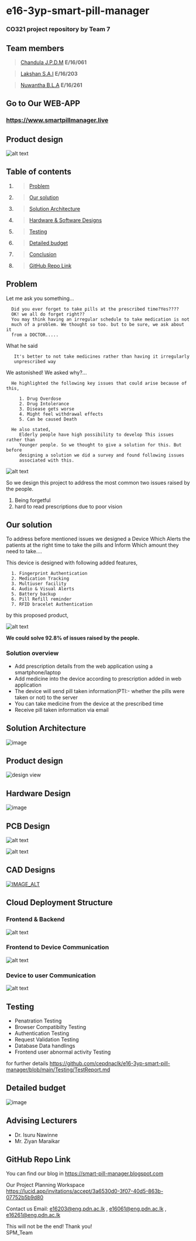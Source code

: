 # e16-3yp-smart-pill-manager

### CO321 project repository by Team 7

## Team members

>[Chandula J.P.D.M](https://github.com/Chandula-JPDM) **E/16/061**

>[Lakshan S.A.I](https://github.com/IsuruLakshan97) **E/16/203**

>[Nuwantha B.L.A](https://github.com/arunanuwantha97) **E/16/261**

## Go to Our WEB-APP

###	https://www.smartpillmanager.live
	
## Product design     

![alt text](https://github.com/cepdnaclk/e16-3yp-smart-pill-manager/blob/main/Images/Design_image.png)  

## Table of contents

1. >[Problem](https://github.com/cepdnaclk/e16-3yp-smart-pill-manager#problem)
2. >[Our solution](https://github.com/cepdnaclk/e16-3yp-smart-pill-manager#our-solution)
3. >[Solution Architecture](https://github.com/cepdnaclk/e16-3yp-smart-pill-manager#solution-architecture)
4. >[Hardware & Software Designs](https://github.com/cepdnaclk/e16-3yp-smart-pill-manager#hardware--software-designs)
5. >[Testing](https://github.com/cepdnaclk/e16-3yp-smart-pill-manager#testing)
6. >[Detailed budget](https://github.com/cepdnaclk/e16-3yp-smart-pill-manager#detailed-budget)
7. >[Conclusion](https://github.com/cepdnaclk/e16-3yp-smart-pill-manager#conclusion)
8. >[GitHub Repo Link](https://github.com/cepdnaclk/e16-3yp-smart-pill-manager#github-repo-link)

## Problem

Let me ask you something...

      Did you ever forget to take pills at the prescribed time?Yes???? 
      OK! we all do forget right??
      You may think having an irregular schedule to take medication is not
      much of a problem. We thought so too. but to be sure, we ask about it
      from a DOCTOR.....
What he said

       It's better to not take medicines rather than having it irregularly
       unprescribed way

We astonished! We asked why?...

      He highlighted the following key issues that could arise because of this,                     

         1. Drug Overdose
         2. Drug Intolerance
         3. Disease gets worse
         4. Might feel withdrawal effects
         5. Can be caused Death

      He also stated,
         Elderly people have high possibility to develop This issues rather than 
         Younger people. So we thought to give a solution for this. But before 
         designing a solution we did a survey and found following issues
         associated with this.

![alt text](https://github.com/cepdnaclk/e16-3yp-smart-pill-manager/blob/main/Images/pie_chart01.png)

So we design this project to address the most common two issues raised by the people.
 1. Being forgetful
 2. hard to read prescriptions due to poor vision

## Our solution

To address before mentioned issues we designed a Device Which Alerts the patients at the right time to take the pills and Inform Which amount they need to take….

This device is designed with following added features,
            
      1. Fingerprint Authentication
      2. Medication Tracking
      3. Multiuser facility
      4. Audio & Visual Alerts
      5. Battery backup 
      6. Pill Refill reminder
      7. RFID bracelet Authentication

by this proposed product,

![alt text](https://github.com/cepdnaclk/e16-3yp-smart-pill-manager/blob/main/Images/pie_chart02.png)

**We could solve 92.8% of issues raised by the people.**

### Solution overview
- Add prescription details from the web application using a smartphone/laptop
- Add medicine into the device according to prescription added in web application
- The device will send pill taken information(PTI:- whether the pills were taken or not) to the server
- You can take medicine from the device at the prescribed time
- Receive pill taken information via email

## Solution Architecture
![image](https://user-images.githubusercontent.com/62101791/99034636-a6025600-25a3-11eb-9ae2-b8e9c589fec0.png)

## Product design     
 ![design view](https://user-images.githubusercontent.com/62101791/98900733-63277c00-24d8-11eb-8a57-8d0e04eda2ba.png)

## Hardware Design
 ![image](https://user-images.githubusercontent.com/62101791/98899693-193d9680-24d6-11eb-8de5-6e527fdf8a40.png)
 
## PCB Design

![alt text](https://github.com/cepdnaclk/e16-3yp-smart-pill-manager/blob/main/Images/Screenshot_41.png) 

![alt text](https://github.com/cepdnaclk/e16-3yp-smart-pill-manager/blob/main/Images/Screenshot_42.png) 

## CAD Designs
<!-- ![alt text](https://github.com/cepdnaclk/e16-3yp-smart-pill-manager/blob/main/Images/Screenshot_38.png)  

![alt text](https://github.com/cepdnaclk/e16-3yp-smart-pill-manager/blob/main/Images/Screenshot_39.png) 

![alt text](https://github.com/cepdnaclk/e16-3yp-smart-pill-manager/blob/main/Images/Screenshot_40.png)   -->

[![IMAGE_ALT](https://img.youtube.com/vi/DxrBc5caVds/0.jpg)](https://www.youtube.com/watch?v=DxrBc5caVds)
<!-- https://youtu.be/DxrBc5caVds -->


## Cloud Deployment Structure 

### Frontend & Backend
![alt text](https://github.com/cepdnaclk/e16-3yp-smart-pill-manager/blob/main/Images/Screenshot_37.png) 

### Frontend to Device Communication
![alt text](https://github.com/cepdnaclk/e16-3yp-smart-pill-manager/blob/main/Images/Screenshot_36.png)

### Device to user Communication
![alt text](https://github.com/cepdnaclk/e16-3yp-smart-pill-manager/blob/main/Images/Screenshot_44.png) 

## Testing
- Penatration Testing
- Browser Compatibilty Testing
- Authentication Testing
- Request Validation Testing
- Database Data handlings
- Frontend user abnormal activity Testing

for further details
	https://github.com/cepdnaclk/e16-3yp-smart-pill-manager/blob/main/Testing/TestReport.md

## Detailed budget
 ![image](https://user-images.githubusercontent.com/62101791/99028989-4f8f1a80-2597-11eb-8458-ebadf6f5ae63.png)

## Advising Lecturers 
  - Dr. Isuru Nawinne
  - Mr. Ziyan Maraikar

## GitHub Repo Link

You can find our blog in
   https://smart-pill-manager.blogspot.com
	
Our Project Planning Workspace
   https://lucid.app/invitations/accept/3a6530d0-3f07-40d5-863b-07752b5b9d80

Contact us
	Email: e16203@eng.pdn.ac.lk , e16061@eng.pdn.ac.lk  , e16261@eng.pdn.ac.lk
	
This will not be the end! 
Thank you!	
SPM_Team
